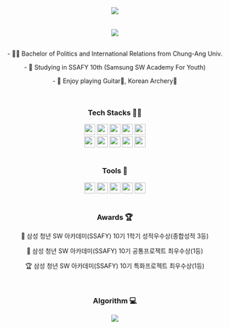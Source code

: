 <div align="center">
<img src="https://capsule-render.vercel.app/api?type=transparent&color=timeAuto&height=100&section=header&text=Joopy-KR&fontSize=80" />
</div>

<br>
<br>

<div align="center">
<a href="https://www.instagram.com/kj_hyung/" target="_blank"><img src="https://img.shields.io/badge/Instagram-E4405F?style=flat-square&logo=Instagram&logoColor=white"/></a>
</div>

<div align="center">
    <br>
    <p>- 👨‍🎓 Bachelor of Politics and International Relations from Chung-Ang Univ.</p>
    <p>- 📖 Studying in SSAFY 10th (Samsung SW Academy For Youth)</p>
    <p>- 🎈 Enjoy playing Guitar🎸, Korean Archery🏹</p>
</div>

<br>

<div align="center">
<h3>Tech Stacks 💪🏻</h3>
<img src="https://img.shields.io/badge/Python-3776AB?style=flat-square&logo=Python&logoColor=white" height="25"/></a>
<img src="https://img.shields.io/badge/Django-092E20?style=flat-square&logo=django&logoColor=white" height="25"/></a>
<img src="https://img.shields.io/badge/Java-5382a1?style=flat-square" height="25"/></a>
<img src="https://img.shields.io/badge/Spring-6DB33F?style=flat-square&logo=spring&logoColor=white" height="25"/></a>
<img src="https://img.shields.io/badge/Spring Boot-6DB33F?style=flat-square&logo=springboot&logoColor=white" height="25"/></a>
<br>
<img src="https://img.shields.io/badge/Javascript-F7DF1E?style=flat-square&logo=javascript&logoColor=white" height="25"/></a>
<img src="https://img.shields.io/badge/Vue3-4FC08D?style=flat-square&logo=vuedotjs&logoColor=white" height="25"/></a>
<img src="https://img.shields.io/badge/html5-E34F26?style=flat-square&logo=html5&logoColor=white" height="25"/></a>
<img src="https://img.shields.io/badge/css3-1572B6?style=flat-square&logo=css3&logoColor=white" height="25"/></a>
<img src="https://img.shields.io/badge/SQLite-003B57?style=flat-square&logo=sqlite&logoColor=white" height="25"/></a>
</div>

<br>

<div align="center">
<h3>Tools 🔧</h3>
<img src="https://img.shields.io/badge/Git-F05032?style=flat-square&logo=git&logoColor=white" height="25"/></a>
<img src="https://img.shields.io/badge/Visual%20Studio%20Code-007ACC?style=flat-square&logo=visualstudiocode&logoColor=white" height="25"/></a>
<img src="https://img.shields.io/badge/Pycharm-006600?style=flat-square&logo=pycharm&logoColor=white" height="25"/></a>
<img src="https://img.shields.io/badge/Intellij Idea-000000?style=flat-square&logo=intellijidea&logoColor=white" height="25"/></a>
<img src="https://img.shields.io/badge/Amazon%20Ec2-FF9900?style=flat-square&logo=amazonec2&logoColor=white" height="25"/></a>
</div>

<br>
<div align="center">
<h3>Awards 🏆</h3>
<p>🏅 삼성 청년 SW 아카데미(SSAFY) 10기 1학기 성적우수상(종합성적 3등)</p>
<p>🥇 삼성 청년 SW 아카데미(SSAFY) 10기 공통프로젝트 최우수상(1등)</p>
<p>🏆 삼성 청년 SW 아카데미(SSAFY) 10기 특화프로젝트 최우수상(1등)</p>
</div>

<br>
<div align="center">
<h3>Algorithm 💻</h3>
<img src="http://mazassumnida.wtf/api/v2/generate_badge?boj=kjhstar1124"> 
<!-- <img src="http://mazandi.herokuapp.com/api?handle=kjhstar1124&theme=warm"/> -->
</div>
